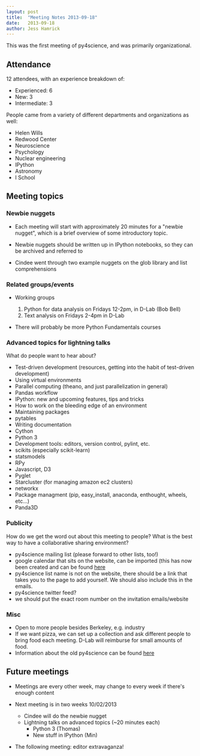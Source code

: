 ```yaml
---
layout: post
title:  "Meeting Notes 2013-09-18"
date:   2013-09-18
author: Jess Hamrick
---
```


This was the first meeting of py4science, and was primarily
organizational.

## Attendance

12 attendees, with an experience breakdown of:

* Experienced: 6
* New: 3
* Intermediate: 3

People came from a variety of different departments and organizations
as well:

* Helen Wills
* Redwood Center
* Neuroscience
* Psychology
* Nuclear engineering
* IPython
* Astronomy
* I School

## Meeting topics

### Newbie nuggets

* Each meeting will start with approximately 20 minutes for a "newbie
  nugget", which is a brief overview of some introductory topic.

* Newbie nuggets should be written up in IPython notebooks, so they
  can be archived and referred to

* Cindee went through two example nuggets on the glob library and list
  comprehensions

### Related groups/events

* Working groups
  1. Python for data analysis on Fridays 12-2pm, in D-Lab (Bob Bell)
  2. Text analysis on Fridays 2-4pm in D-Lab

* There will probably be more Python Fundamentals courses

### Advanced topics for lightning talks

What do people want to hear about?

* Test-driven development (resources, getting into the habit
  of test-driven development)
* Using virtual environments
* Parallel computing (theano, and just parallelization in general)
* Pandas workflow
* IPython: new and upcoming features, tips and tricks
* How to work on the bleeding edge of an environment
* Maintaining packages
* pytables
* Writing documentation
* Cython
* Python 3
* Development tools: editors, version control, pylint, etc.
* scikits (especially scikit-learn)
* statsmodels
* RPy
* Javascript, D3
* Pyglet
* Starcluster (for managing amazon ec2 clusters)
* networkx
* Package managment (pip, easy_install, anaconda, enthought, wheels,
  etc...)
* Panda3D

### Publicity

How do we get the word out about this meeting to people?  What is the
best way to have a collaborative sharing environment?

* py4science mailing list (please forward to other lists, too!)
* google calendar that sits on the website, can be imported (this has
  now been created and can be found
  [here](https://www.google.com/calendar/embed?src=moeh9ilpdjicogfaav9jtplh28%40group.calendar.google.com&ctz=America/Los_Angeles)
* py4science list name is not on the website, there should be a link
  that takes you to the page to add yourself. We should also include
  this in the emails.
* py4science twitter feed?
* we should put the exact room number on the invitation emails/website

### Misc

* Open to more people besides Berkeley, e.g. industry
* If we want pizza, we can set up a collection and ask different
  people to bring food each meeting. D-Lab will reimburse for small
  amounts of food.
* Information about the old py4science can be found
  [here](https://github.com/ipython/ipython/wiki/Trash:+Py4science)

## Future meetings

* Meetings are every other week, may change to every week if there's
  enough content

* Next meeting is in two weeks 10/02/2013
  * Cindee will do the newbie nugget
  * Lightning talks on advanced topics (~20 minutes each)
	* Python 3 (Thomas)
	* New stuff in IPython (Min)

* The following meeting: editor extravaganza!
